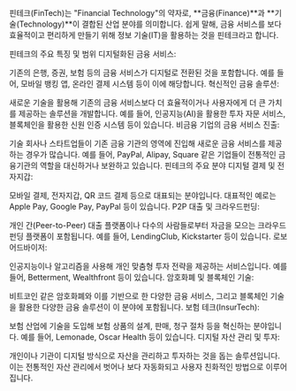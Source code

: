 핀테크(FinTech)는 "Financial Technology"의 약자로, **금융(Finance)**과 **기술(Technology)**이 결합된 산업 분야를 의미합니다. 쉽게 말해, 금융 서비스를 보다 효율적이고 편리하게 만들기 위해 정보 기술(IT)을 활용하는 것을 핀테크라고 합니다.

핀테크의 주요 특징 및 범위
디지털화된 금융 서비스:

기존의 은행, 증권, 보험 등의 금융 서비스가 디지털로 전환된 것을 포함합니다. 예를 들어, 모바일 뱅킹 앱, 온라인 결제 시스템 등이 이에 해당합니다.
혁신적인 금융 솔루션:

새로운 기술을 활용해 기존의 금융 서비스보다 더 효율적이거나 사용자에게 더 큰 가치를 제공하는 솔루션을 개발합니다. 예를 들어, 인공지능(AI)을 활용한 투자 자문 서비스, 블록체인을 활용한 신원 인증 시스템 등이 있습니다.
비금융 기업의 금융 서비스 진출:

기술 회사나 스타트업들이 기존 금융 기관의 영역에 진입해 새로운 금융 서비스를 제공하는 경우가 많습니다. 예를 들어, PayPal, Alipay, Square 같은 기업들이 전통적인 금융기관의 역할을 대신하거나 보완하고 있습니다.
핀테크의 주요 분야
디지털 결제 및 전자지갑:

모바일 결제, 전자지갑, QR 코드 결제 등으로 대표되는 분야입니다. 대표적인 예로는 Apple Pay, Google Pay, PayPal 등이 있습니다.
P2P 대출 및 크라우드펀딩:

개인 간(Peer-to-Peer) 대출 플랫폼이나 다수의 사람들로부터 자금을 모으는 크라우드펀딩 플랫폼이 포함됩니다. 예를 들어, LendingClub, Kickstarter 등이 있습니다.
로보어드바이저:

인공지능이나 알고리즘을 사용해 개인 맞춤형 투자 전략을 제공하는 서비스입니다. 예를 들어, Betterment, Wealthfront 등이 있습니다.
암호화폐 및 블록체인 기술:

비트코인 같은 암호화폐와 이를 기반으로 한 다양한 금융 서비스, 그리고 블록체인 기술을 활용한 다양한 금융 솔루션이 이 분야에 포함됩니다.
보험 테크(InsurTech):

보험 산업에 기술을 도입해 보험 상품의 설계, 판매, 청구 절차 등을 혁신하는 분야입니다. 예를 들어, Lemonade, Oscar Health 등이 있습니다.
디지털 자산 관리 및 투자:

개인이나 기관이 디지털 방식으로 자산을 관리하고 투자하는 것을 돕는 솔루션입니다. 이는 전통적인 자산 관리에서 벗어나 보다 자동화되고 사용자 친화적인 방법으로 이루어집니다.
